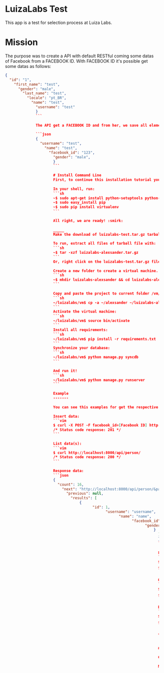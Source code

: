 # LuizaLabs Test

This app is a test for selection process at Luiza Labs.

# Mission
The purpose was to create a API with default RESTful coming some datas of Facebook from a FACEBOOK ID. With FACEBOOK ID it's possible get some datas as follows:
```json
{
  "id": "1",
    "first_name": "test",
      "gender": "male",
        "last_name": "test",
          "locale": "pt_BR",
            "name": "test",
              "username": "test"
              }
              ```
              
              The API get a FACEBOOK ID and from her, we save all elements above and provides:
              
              ```json
              {
                "username": "test",
                  "name": "test",
                    "facebook_id": "123",
                      "gender": "male",
                      }
                      ```
                      
                      # Install Command Line
                      First, to continue this installation tutorial you need install some dependencies. If you have all installed, ignore it.
                      
                      In your shell, run:
                      ```sh
                      ~$ sudo apt-get install python-setuptools python-dev build-essential
                      ~$ sudo easy_install pip
                      ~$ sudo pip install virtualenv
                      ```
                      
                      All right, we are ready! :smirk:
                      
                      _____
                      Make the download of luizalabs-test.tar.gz tarball file.
                      
                      To run, extract all files of tarball file with:
                      ```sh
                      ~$ tar -xzf luizalabs-alexsander.tar.gz
                      ```
                      Or, right click on the luizalabs-test.tar.gz file and select the extract here option from the drop-down menu, and it will be extracted on the same folder as the compressed file.
                      
                      Create a new folder to create a virtual machine.
                      ```sh
                      ~$ mkdir luizalabs-alexsander && cd luizalabs-alexsander && virtualenv vm && cd vm
                      ```
                      
                      Copy and paste the project to current folder /vm/:
                      ```sh
                      ~/luizalabs/vm$ cp -a ~/alexsander ~/luizalabs-alexsander/vm/
                      ```
                      Activate the virtual machine:
                      ```sh
                      ~/luizalabs/vm$ source bin/activate
                      ```
                      Install all requirements:
                      ```sh
                      ~/luizalabs/vm$ pip install -r requirements.txt
                      ```
                      Synchronize your database:
                      ```sh
                      ~/luizalabs/vm$ python manage.py syncdb
                      ```
                      
                      And run it!
                      ```sh
                      ~/luizalabs/vm$ python manage.py runserver
                      ```
                      
                      Example
                      -------
                      
                      You can see this examples for get the respective responses.
                      
                      Insert data:
                      ```vim
                      $ curl -X POST -F facebook_id=[Facebook ID] http://localhost:8000/api/person/
                      /* Status code response: 201 */
                      ```
                      
                      List data(s):
                      ```vim
                      $ curl http://localhost:8000/api/person/
                      /* Status code response: 200 */
                      ```
                      
                      Response data:
                      ```json
                      {
                        "count": 16,
                          "next": "http://localhost:8000/api/person/&page=2",
                            "previous": null,
                              "results": [
                                  {
                                        "id": 1,
                                              "username": "username",
                                                    "name": "name",
                                                          "facebook_id": "number",
                                                                "gender": "male"
                                                                    }
                                                                      ]
                                                                      }
                                                                      ```
                                                                      
                                                                      List with limit data:
                                                                      ```vim
                                                                      $ curl http://localhost:8000/api/person/?limit=1
                                                                      /* Status code response: 200 */
                                                                      ```
                                                                      
                                                                      Or list for page, so on:
                                                                      ```vim
                                                                      $ curl http://localhost:8000/api/person/?page=1
                                                                      /* Status code response: 200 */
                                                                      ```
                                                                      
                                                                      Delete data:
                                                                      ```vim
                                                                      $ curl -X DELETE http://localhost:8000/api/person/[Facebook ID]/
                                                                      /* Status code response: 204 */
                                                                      ```
                                                                      
                                                                      **See You!**
                                                                      
                                                                      
                                                                      ## License
                                                                      
                                                                      Copyright (C) 2015 Alexsander Falcucci
                                                                      
                                                                      MIT.